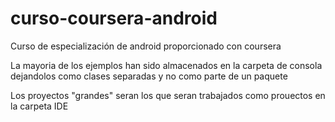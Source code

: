 # curso-coursera-android
Curso de especialización de android proporcionado con coursera

La mayoria de los ejemplos han sido almacenados en la carpeta de consola dejandolos como clases separadas y no como parte de un paquete

Los proyectos "grandes" seran los que seran trabajados como prouectos en la carpeta IDE
